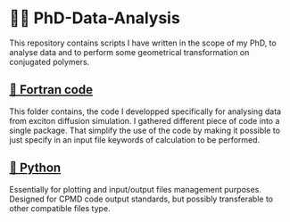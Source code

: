 # 👨‍🎓 PhD-Data-Analysis
This repository contains scripts I have written in the scope of my PhD, to analyse data and to perform some geometrical transformation on conjugated polymers.

## [📂 Fortran code](fortran/)
This folder contains, the code I developped specifically for analysing data from exciton diffusion simulation.
I gathered different piece of code into a single package.
That simplify the use of the code by making it possible to just specify in an input file keywords of calculation to be performed.
## [📂 Python](Python/)
Essentially for plotting and input/output files management purposes.
Designed for CPMD code output standards, but possibly transferable to other compatible files type.
